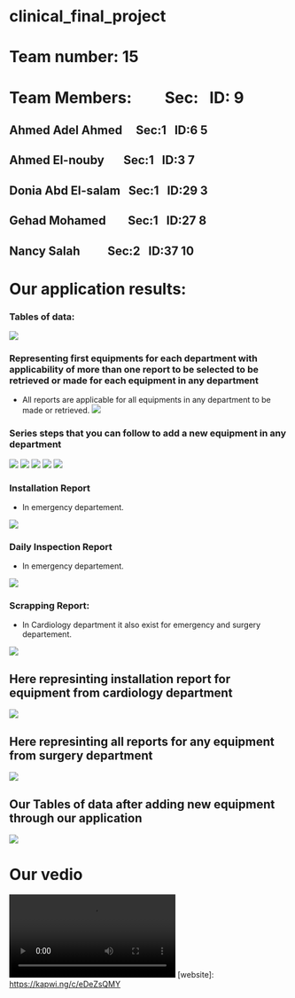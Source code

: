 # clinical_final_project
<!--Headline-->
<!--Image-->
<!--UL-->
<!-- URLs-->
# Team number: 15
# Team Members:&nbsp;&nbsp;&nbsp;&nbsp;&nbsp;&nbsp;&nbsp;&nbsp;&nbsp;Sec:&nbsp;&nbsp;&nbsp;ID:     9
## Ahmed Adel Ahmed&nbsp;&nbsp;&nbsp;&nbsp;&nbsp;Sec:1&nbsp;&nbsp;&nbsp;ID:6  5
## Ahmed El-nouby&nbsp;&nbsp;&nbsp;&nbsp;&nbsp;&nbsp;&nbsp;Sec:1&nbsp;&nbsp;&nbsp;ID:3  7
## Donia Abd El-salam&nbsp;&nbsp;&nbsp;Sec:1&nbsp;&nbsp;&nbsp;ID:29   3
## Gehad Mohamed&nbsp;&nbsp;&nbsp;&nbsp;&nbsp;&nbsp;&nbsp;&nbsp;Sec:1&nbsp;&nbsp;&nbsp;ID:27    8
## Nancy Salah&nbsp;&nbsp;&nbsp;&nbsp;&nbsp;&nbsp;&nbsp;&nbsp;&nbsp;&nbsp;Sec:2&nbsp;&nbsp;&nbsp;ID:37    10
# Our application results:
### Tables of data:
![](first_data.gif)
### Representing first equipments for each department with applicability of more than one report to be selected to be retrieved or made for each equipment in any department
* All reports are applicable for all equipments in any department to be made or retrieved.
![](dep&eq&rep.gif)
### Series steps that you can follow to add a new equipment in any department
![](add_equ_in_emer_0.gif)
![](add_equ_in_emer_1.gif)
![](add_eq_in_emer_2.gif)
![](add_equ_in_emer_3.gif)
![](add_equ_in_emer4_&retrive.gif)
### Installation Report 
* In emergency departement.

![](retrieve_installation_report_in_Emer.gif)
### Daily Inspection Report 
* In emergency departement.

![](make_daily_inspec_for_equ_in_emer.gif)
### Scrapping Report:
* In Cardiology department it also exist for emergency and surgery departement.  

![](scrapping_make&retrieve_in_cardiology.gif)
##  Here represinting installation report for equipment from cardiology department
![](retrieve_installation_cardiology.gif)
##  Here represinting all reports for any equipment from surgery department
![](three_reports_surgery.gif)
## Our Tables of data after adding new equipment through our application 
![](data_after_adding_new_equ.gif)
# Our vedio
![](video.mp4)
[website]: https://kapwi.ng/c/eDeZsQMY
